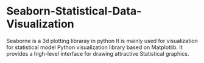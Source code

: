 # Seaborn-Statistical-Data-Visualization
Seaborne is a 3d plotting libraray in python 
It is mainly used for visualization for statistical  model 
 Python visualization library based on Matplotlib. It provides a high-level interface for drawing attractive Statistical graphics.
